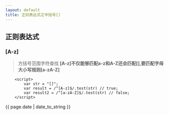 ```yaml
---
layout: default
title: 正则表达式之中括号[]
---
```

## 正则表达式

### [A-z]
> 方括号范围字符查找 **[A-z]**不仅能够匹配a-z和A-Z还会匹配[],要匹配字母大小写规则**[a-zA-Z]**


```
	<script>
		var str = "[]";
		var result = /^[A-z]$/.test(str) // true;
		var result2 = /^[a-zA-Z]$/.test(str) // false;
	</script>
```

<p>{{ page.date | date_to_string }}</p>